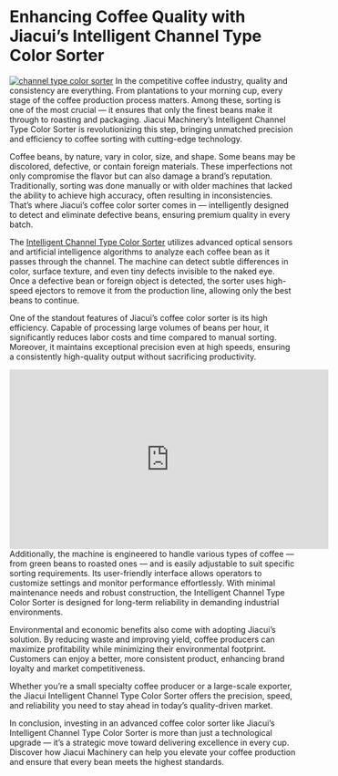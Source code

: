 # Enhancing Coffee Quality with Jiacui’s Intelligent Channel Type Color Sorter 

[![channel type color sorter](https://www.jcsorter.com/static/color-sorter/picture/product/mini/40.webp "channel type color sorter")](https://www.jcsorter.com/product/intelligent-channel-type-color-sorter.html)
In the competitive coffee industry, quality and consistency are everything. From plantations to your morning cup, every stage of the coffee production process matters. Among these, sorting is one of the most crucial — it ensures that only the finest beans make it through to roasting and packaging. Jiacui Machinery’s Intelligent Channel Type Color Sorter is revolutionizing this step, bringing unmatched precision and efficiency to coffee sorting with cutting-edge technology.

Coffee beans, by nature, vary in color, size, and shape. Some beans may be discolored, defective, or contain foreign materials. These imperfections not only compromise the flavor but can also damage a brand’s reputation. Traditionally, sorting was done manually or with older machines that lacked the ability to achieve high accuracy, often resulting in inconsistencies. That’s where Jiacui’s coffee color sorter comes in — intelligently designed to detect and eliminate defective beans, ensuring premium quality in every batch.

The [Intelligent Channel Type Color Sorter](https://www.jcsorter.com/product/intelligent-channel-type-color-sorter.html) utilizes advanced optical sensors and artificial intelligence algorithms to analyze each coffee bean as it passes through the channel. The machine can detect subtle differences in color, surface texture, and even tiny defects invisible to the naked eye. Once a defective bean or foreign object is detected, the sorter uses high-speed ejectors to remove it from the production line, allowing only the best beans to continue.

One of the standout features of Jiacui’s coffee color sorter is its high efficiency. Capable of processing large volumes of beans per hour, it significantly reduces labor costs and time compared to manual sorting. Moreover, it maintains exceptional precision even at high speeds, ensuring a consistently high-quality output without sacrificing productivity.
<iframe width="560" height="315" src="https://www.youtube.com/embed/gqkz8pD7VyM?si=Rbb0W6YWOVAo6IMS" title="YouTube video player" frameborder="0" allow="accelerometer; autoplay; clipboard-write; encrypted-media; gyroscope; picture-in-picture; web-share" referrerpolicy="strict-origin-when-cross-origin" allowfullscreen></iframe>
Additionally, the machine is engineered to handle various types of coffee — from green beans to roasted ones — and is easily adjustable to suit specific sorting requirements. Its user-friendly interface allows operators to customize settings and monitor performance effortlessly. With minimal maintenance needs and robust construction, the Intelligent Channel Type Color Sorter is designed for long-term reliability in demanding industrial environments.

Environmental and economic benefits also come with adopting Jiacui’s solution. By reducing waste and improving yield, coffee producers can maximize profitability while minimizing their environmental footprint. Customers can enjoy a better, more consistent product, enhancing brand loyalty and market competitiveness.

Whether you’re a small specialty coffee producer or a large-scale exporter, the Jiacui Intelligent Channel Type Color Sorter offers the precision, speed, and reliability you need to stay ahead in today’s quality-driven market.

In conclusion, investing in an advanced coffee color sorter like Jiacui’s Intelligent Channel Type Color Sorter is more than just a technological upgrade — it’s a strategic move toward delivering excellence in every cup. Discover how Jiacui Machinery can help you elevate your coffee production and ensure that every bean meets the highest standards.